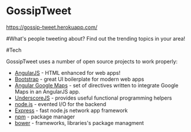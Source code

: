 # GossipTweet

https://gossip-tweet.herokuapp.com/

#What's people tweeting about?
Find out the trending topics in your area!

#Tech

GossipTweet uses a number of open source projects to work properly:

* [AngularJS](https://angularjs.org/) - HTML enhanced for web apps!
* [Bootstrap](http://getbootstrap.com/) - great UI boilerplate for modern web apps
* [Angular Google Maps](http://angular-ui.github.io/angular-google-maps) - set of directives written to integrate Google Maps in an AngularJS app.
* [UnderscoreJS](http://underscorejs.org/) -  provides useful functional programming helpers
* [node.js](https://nodejs.org/en/) - evented I/O for the backend
* [Express](http://expressjs.com/) - fast node.js network app framework 
* [npm](https://www.npmjs.com/) - package manager
* [bower](http://bower.io/) - frameworks, libraries's package managment


